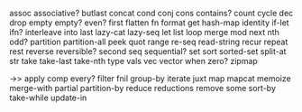 assoc
associative?
butlast
concat
cond
conj
cons
contains?
count
cycle
dec
drop
empty
empty?
even?
first
flatten
fn
format
get
hash-map
identity
if-let
ifn?
interleave
into
last
lazy-cat
lazy-seq
let
list
loop
merge
mod
next
nth
odd?
partition
partition-all
peek
quot
range
re-seq
read-string
recur
repeat
rest
reverse
reversible?
second
seq
sequential?
set
sort
sorted-set
split-at
str
take
take-last
take-nth
type
vals
vec
vector
when
zero?
zipmap

->>
apply
comp
every?
filter
fnil
group-by
iterate
juxt
map
mapcat
memoize
merge-with
partial
partition-by
reduce
reductions
remove
some
sort-by
take-while
update-in